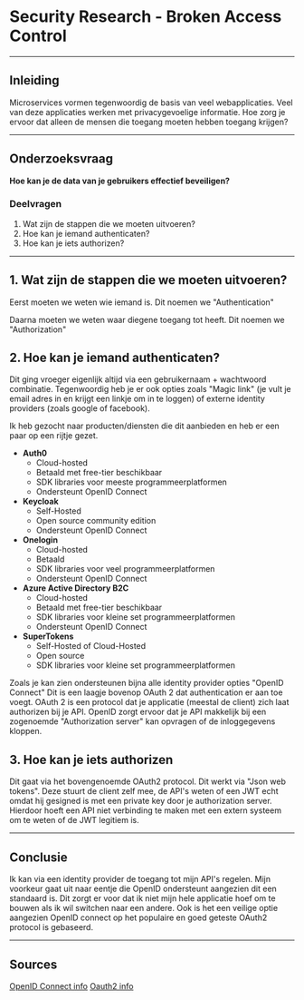 # Security Research - Broken Access Control

---

## Inleiding

Microservices vormen tegenwoordig de basis van veel webapplicaties. Veel van deze applicaties werken met privacygevoelige informatie. Hoe zorg je ervoor dat alleen de mensen die toegang moeten hebben toegang krijgen?

---

## Onderzoeksvraag

**Hoe kan je de data van je gebruikers effectief beveiligen?**

### Deelvragen
1. Wat zijn de stappen die we moeten uitvoeren?
2. Hoe kan je iemand authenticaten?
3. Hoe kan je iets authorizen?

---

## 1. Wat zijn de stappen die we moeten uitvoeren?

Eerst moeten we weten wie iemand is. Dit noemen we "Authentication"

Daarna moeten we weten waar diegene toegang tot heeft. Dit noemen we "Authorization"

## 2. Hoe kan je iemand authenticaten?

Dit ging vroeger eigenlijk altijd via een gebruikernaam + wachtwoord combinatie. Tegenwoordig heb je er ook opties zoals "Magic link" (je vult je email adres in en krijgt een linkje om in te loggen) of externe identity providers (zoals google of facebook).

Ik heb gezocht naar producten/diensten die dit aanbieden en heb er een paar op een rijtje gezet.

- **Auth0**
    - Cloud-hosted
    - Betaald met free-tier beschikbaar
    - SDK libraries voor meeste programmeerplatformen
    - Ondersteunt OpenID Connect
- **Keycloak**
    - Self-Hosted
    - Open source community edition
    - Ondersteunt OpenID Connect
- **Onelogin**
    - Cloud-hosted
    - Betaald
    - SDK libraries voor veel programmeerplatformen
    - Ondersteunt OpenID Connect
- **Azure Active Directory B2C**
    - Cloud-hosted
    - Betaald met free-tier beschikbaar
    - SDK libraries voor kleine set programmeerplatformen
    - Ondersteunt OpenID Connect
- **SuperTokens**
    - Self-Hosted of Cloud-Hosted
    - Open source
    - SDK libraries voor kleine set programmeerplatformen

Zoals je kan zien ondersteunen bijna alle identity provider opties "OpenID Connect" Dit is een laagje bovenop OAuth 2 dat authentication er aan toe voegt. OAuth 2 is een protocol dat je applicatie (meestal de client) zich laat authorizen bij je API.
OpenID zorgt ervoor dat je API makkelijk bij een zogenoemde "Authorization server" kan opvragen of de inloggegevens kloppen.

## 3. Hoe kan je iets authorizen

Dit gaat via het bovengenoemde OAuth2 protocol. Dit werkt via "Json web tokens". Deze stuurt de client zelf mee, de API's weten of een JWT echt omdat hij gesigned is met een private key door je authorization server. Hierdoor hoeft een API niet verbinding te maken met een extern systeem om te weten of de JWT legitiem is.

---

## Conclusie

Ik kan via een identity provider de toegang tot mijn API's regelen. Mijn voorkeur gaat uit naar eentje die OpenID ondersteunt aangezien dit een standaard is. Dit zorgt er voor dat ik niet mijn hele applicatie hoef om te bouwen als ik wil switchen naar een andere. Ook is het een veilige optie aangezien OpenID connect op het populaire en goed geteste OAuth2 protocol is gebaseerd.

---

## Sources

[OpenID Connect info](https://openid.net/connect/)
[Oauth2 info](https://auth0.com/intro-to-iam/what-is-oauth-2/)